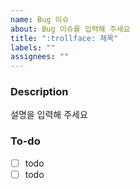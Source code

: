 ```yaml
---
name: Bug 이슈
about: Bug 이슈를 입력해 주세요
title: ":trollface: 제목"
labels: ""
assignees: ""
---
```


### Description

설명을 입력해 주세요

### To-do

- [ ] todo
- [ ] todo
